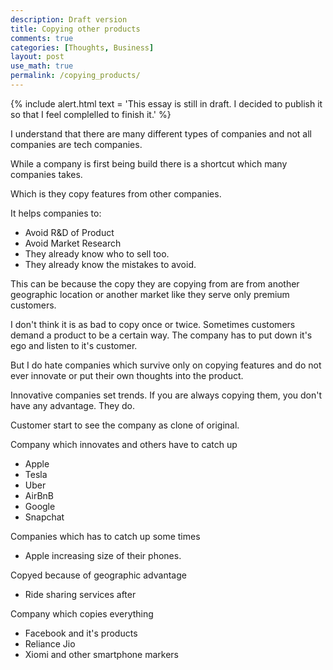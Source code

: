 ```yaml
---
description: Draft version
title: Copying other products
comments: true
categories: [Thoughts, Business]
layout: post
use_math: true
permalink: /copying_products/
---
```


{% include alert.html text = 'This essay is still in draft. I decided to publish it so that I feel complelled to finish it.' %}

I understand that there are many different types of companies and not all companies are tech companies.

While a company is first being build there is a shortcut which many companies takes.

Which is they copy features from other companies.

It helps companies to:
- Avoid R&D of Product
- Avoid Market Research
- They already know who to sell too.
- They already know the mistakes to avoid.

This can be because the copy they are copying from are from another geographic location or another market like they serve only premium customers.

I don't think it is as bad to copy once or twice. Sometimes customers demand a product to be a certain way. The company has to put down it's ego and listen to it's customer.

But I do hate companies which survive only on copying features and do not ever innovate or put their own thoughts into the product.

Innovative companies set trends. If you are always copying them, you don't have any advantage. They do.

Customer start to see the company as clone of original.

Company which innovates and others have to catch up
- Apple
- Tesla
- Uber
- AirBnB
- Google
- Snapchat

Companies which has to catch up some times
- Apple increasing size of their phones.

Copyed because of geographic advantage
- Ride sharing services after

Company which copies everything
- Facebook and it's products
- Reliance Jio
- Xiomi and other smartphone markers

